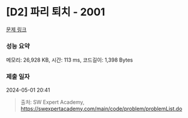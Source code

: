 # [D2] 파리 퇴치 - 2001 

[문제 링크](https://swexpertacademy.com/main/code/problem/problemDetail.do?contestProbId=AV5PzOCKAigDFAUq) 

### 성능 요약

메모리: 26,928 KB, 시간: 113 ms, 코드길이: 1,398 Bytes

### 제출 일자

2024-05-01 20:41



> 출처: SW Expert Academy, https://swexpertacademy.com/main/code/problem/problemList.do